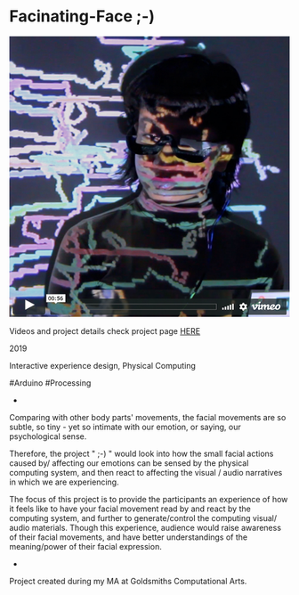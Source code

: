 # Facinating-Face ;-)

[![Watch the video](toVideo.jpg)](https://bingcomputing.hotglue.me/?winkSmile)

Videos and project details check project page [HERE](https://bingcomputing.hotglue.me/?winkSmile)

2019

Interactive experience design, Physical Computing

#Arduino #Processing

-

Comparing with other body parts' movements, the facial movements are so subtle, so tiny - yet so intimate with our emotion, or saying, our psychological sense.  

Therefore, the project " ;-) " would look into how the small facial actions caused by/ affecting our emotions can be sensed by the physical computing system, and then react to affecting the visual / audio narratives in which we are experiencing.  

The focus of this project is to provide the participants an experience of how it feels like to have your facial movement read by and react by the computing system, and further to generate/control the computing visual/ audio materials. Though this experience, audience would raise awareness of their facial movements, and have better understandings of the meaning/power of their facial expression.

-

Project created during my MA at Goldsmiths Computational Arts.
